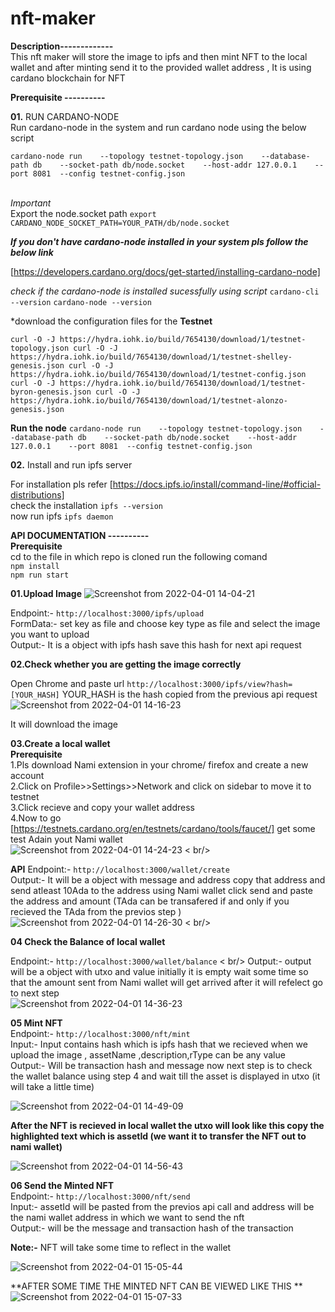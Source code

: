 # nft-maker
**Description-------------<br />**
This nft maker will store the image to ipfs and then mint NFT to the local wallet and after minting send it to the provided wallet address ,
It is using cardano blockchain for NFT 

**Prerequisite ----------<br />**

**01.** RUN CARDANO-NODE <br />
Run cardano-node in the system and run cardano node using the below script

`cardano-node run    --topology testnet-topology.json    --database-path db    --socket-path db/node.socket    --host-addr 127.0.0.1    --port 8081  --config testnet-config.json`


<br />*Important*<br />
Export the node.socket path `export CARDANO_NODE_SOCKET_PATH=YOUR_PATH/db/node.socket`

***If you don't have cardano-node installed in your system pls follow the below link***

[https://developers.cardano.org/docs/get-started/installing-cardano-node]

*check if the cardano-node is installed sucessfully using script*
`cardano-cli --version`
`cardano-node --version`

*download the configuration files for the 
**Testnet**

`curl -O -J https://hydra.iohk.io/build/7654130/download/1/testnet-topology.json
curl -O -J https://hydra.iohk.io/build/7654130/download/1/testnet-shelley-genesis.json
curl -O -J https://hydra.iohk.io/build/7654130/download/1/testnet-config.json
curl -O -J https://hydra.iohk.io/build/7654130/download/1/testnet-byron-genesis.json
curl -O -J https://hydra.iohk.io/build/7654130/download/1/testnet-alonzo-genesis.json`

**Run the node**
`cardano-node run    --topology testnet-topology.json    --database-path db    --socket-path db/node.socket    --host-addr 127.0.0.1    --port 8081  --config testnet-config.json`
<br />

**02.** Install and run ipfs server<br />

For installation pls refer [https://docs.ipfs.io/install/command-line/#official-distributions] <br/>
check the installation `ipfs --version`<br />
now run ipfs `ipfs daemon`<br />

**API DOCUMENTATION ----------<br />**
**Prerequisite<br />**
cd to the file in which repo is cloned run the following comand <br />
`npm install` <br />
`npm run start` <br />

**01.Upload Image**
![Screenshot from 2022-04-01 14-04-21](https://user-images.githubusercontent.com/47265559/161226869-83b33000-ba03-47e7-bddf-00bbce28cda7.png)<br />

Endpoint:- `http://localhost:3000/ipfs/upload` <br />
FormData:- set key as file and choose key type as file and select the image you want to upload <br />
Output:- It is a object with ipfs hash save this hash for next api request <br />

**02.Check whether you are getting the image correctly <br />**

Open Chrome and paste url `http://localhost:3000/ipfs/view?hash=[YOUR_HASH]` YOUR_HASH is the hash copied from the previous api request <br />
![Screenshot from 2022-04-01 14-16-23](https://user-images.githubusercontent.com/47265559/161228917-16d849b9-e782-437c-90eb-bad56a593fd5.png) <br />

It will download the image <br />

**03.Create a local wallet** <br />
**Prerequisite<br />**
1.Pls download Nami extension in your chrome/ firefox and create a new account <br />
2.Click on Profile>>Settings>>Network and click on sidebar to move it to testnet <br />
3.Click recieve and copy your wallet address <br />
4.Now to go [https://testnets.cardano.org/en/testnets/cardano/tools/faucet/] get some test Adain yout Nami wallet <br />
![Screenshot from 2022-04-01 14-24-23](https://user-images.githubusercontent.com/47265559/161230306-c2ed8fb4-a009-4319-9c3b-6a1f14f79a5f.png) < br/>

**API**
Endpoint:- `http://localhost:3000/wallet/create` <br />
Output:- It will be a object with message and address copy that address and send atleast 10Ada to the address using Nami wallet click send and paste the address and amount (TAda can be transafered if and only if you recieved the TAda
from the previos step ) <br />
![Screenshot from 2022-04-01 14-26-30](https://user-images.githubusercontent.com/47265559/161231284-364647e4-9bbe-44b3-8b6f-afcc40188f41.png) < br/>

**04 Check the Balance of local wallet**

Endpoint:- `http://localhost:3000/wallet/balance` < br/>
Output:- output will be a object with utxo and value initially it is empty wait some time so that the amount sent from Nami wallet will get arrived after it will refelect go to next step <br />
![Screenshot from 2022-04-01 14-36-23](https://user-images.githubusercontent.com/47265559/161232376-1cb8eedc-2ec6-4061-bc60-943f1b059904.png)<br />

**05 Mint NFT**<br />
Endpoint:- `http://localhost:3000/nft/mint` <br />
Input:- Input contains hash which is  ipfs hash that we recieved when we upload the image , assetName ,description,rType can be any value <br />
Output:- Will be transaction hash and message now next step is to check the wallet balance using step 4 and wait till the asset is displayed in utxo (it will take a little time) <br />

![Screenshot from 2022-04-01 14-49-09](https://user-images.githubusercontent.com/47265559/161235128-f2158522-6216-433e-b485-ba00a5aeb356.png) <br />

**After the NFT is recieved in local wallet the utxo will look like this copy the highlighted text which is assetId (we want it to transfer the NFT  out to nami wallet) <br />**

![Screenshot from 2022-04-01 14-56-43](https://user-images.githubusercontent.com/47265559/161236121-fc677e73-949a-43ce-aeff-65e57bf90095.png) <br />

**06 Send the Minted NFT <br />** 
Endpoint:- `http://localhost:3000/nft/send` <br />
Input:- assetId will be pasted from the previos api call and address will be the nami wallet address in which we want to send the nft <br />
Output:- will be the message and transaction hash of the transaction

**Note:-** NFT will take some time to reflect in the wallet </br> 

![Screenshot from 2022-04-01 15-05-44](https://user-images.githubusercontent.com/47265559/161237637-a9355e75-2245-484f-a2eb-bf46b515af18.png) <br />

**AFTER SOME TIME THE MINTED NFT CAN BE VIEWED LIKE THIS ** <br />
![Screenshot from 2022-04-01 15-07-33](https://user-images.githubusercontent.com/47265559/161238111-4d133ad6-a56d-4756-b8fe-d9bb6643cbfd.png)


































